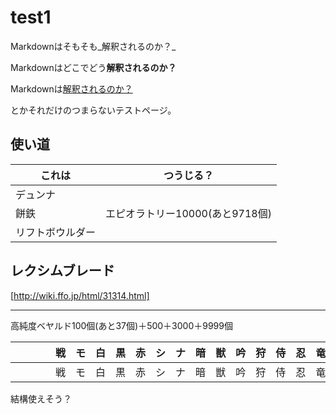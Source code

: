 # test1

Markdownはそもそも_解釈されるのか？_

Markdownはどこでどう**解釈されるのか？**

Markdownは[解釈されるのか？](index.html)

とかそれだけのつまらないテストページ。

## 使い道

|これは|つうじる？|
|----|----|
|デュンナ||
|餅鉄|エピオラトリー10000(あと9718個)|
|リフトボウルダー||

## レクシムブレード
[http://wiki.ffo.jp/html/31314.html]

----

高純度ベヤルド100個(あと37個)＋500＋3000＋9999個

|     　　　|戦|モ|白|黒|赤|シ|ナ|暗|獣|吟|狩|侍|忍|竜|召|青|コ|か|踊|学|風|剣|
|---|---|---|---|---|---|---|---|---|---|---|---|---|---|---|---|---|---|---|---|---|---|---|
|     　　　|戦|モ|白|黒|赤|シ|ナ|暗|獣|吟|狩|侍|忍|竜|召|青|コ|か|踊|学|風|剣|

結構使えそう？